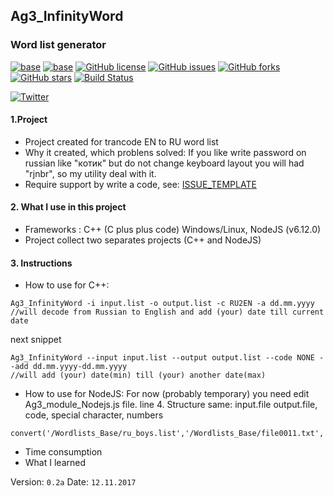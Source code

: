 ## Ag3_InfinityWord
### Word list generator
[![base](https://img.shields.io/badge/EEC-Forensic-red.svg)](https://img.shields.io/badge/EvilEpicCoder-Information--repo-red.svg)
[![base](https://img.shields.io/badge/Status-Active-red.svg)](https://img.shields.io/badge/EvilEpicCoder-Information--repo-red.svg)
[![GitHub license](https://img.shields.io/github/license/EvilEpicCoder/Ag3_InfinityWord.svg)](https://github.com/EvilEpicCoder/Ag3_InfinityWord/blob/master/LICENSE)
[![GitHub issues](https://img.shields.io/github/issues/EvilEpicCoder/Ag3_InfinityWord.svg)](https://github.com/EvilEpicCoder/Ag3_InfinityWord/issues)
[![GitHub forks](https://img.shields.io/github/forks/EvilEpicCoder/Ag3_InfinityWord.svg)](https://github.com/EvilEpicCoder/Ag3_InfinityWord/network)
[![GitHub stars](https://img.shields.io/github/stars/EvilEpicCoder/Ag3_InfinityWord.svg)](https://github.com/EvilEpicCoder/Ag3_InfinityWord/stargazers)
[![Build Status](https://travis-ci.org/EvilEpicCoder/Ag3_InfinityWord.svg?branch=master)](https://travis-ci.org/EvilEpicCoder/Ag3_InfinityWord)

[![Twitter](https://img.shields.io/twitter/url/https/github.com/EvilEpicCoder/Ag3_InfinityWord.svg?style=social)](https://twitter.com/intent/tweet?text=Wow:&url=https%3A%2F%2Fgithub.com%2FEvilEpicCoder%2FAg3_InfinityWord)
#### 1.Project
 * Project created for trancode EN to RU word list
 * Why it created, which problens solved:
  If you like write password on russian like "котик" but do
  not change keyboard layout you will had "rjnbr", so my utility deal with it.
 * Require support by write a code, see: [ISSUE_TEMPLATE](https://github.com/EvilEpicCoder/Ag3_InfinityWord/blob/master/ISSUE_TEMPLATE.md)
#### 2. What I use in this project
 * Frameworks : C++ (C plus plus code) Windows/Linux, NodeJS (v6.12.0)
 * Project collect two separates projects (C++ and NodeJS)
#### 3. Instructions
  * How to use for C++:
  ```
  Ag3_InfinityWord -i input.list -o output.list -c RU2EN -a dd.mm.yyyy
  //will decode from Russian to English and add (your) date till current date
  ```
  next snippet
  ```
  Ag3_InfinityWord --input input.list --output output.list --code NONE --add dd.mm.yyyy-dd.mm.yyyy
  //will add (your) date(min) till (your) another date(max)
  ```
  * How to use for NodeJS:
  For now (probably temporary) you need edit Ag3_module_Nodejs.js file. line 4.
  Structure same: input.file output.file, code, special character, numbers
  ```
  convert('/Wordlists_Base/ru_boys.list','/Wordlists_Base/file0011.txt','RU2EN','_',99);
  ```

  * Time consumption
  * What I learned

  Version: `0.2a`
  Date: `12.11.2017`
